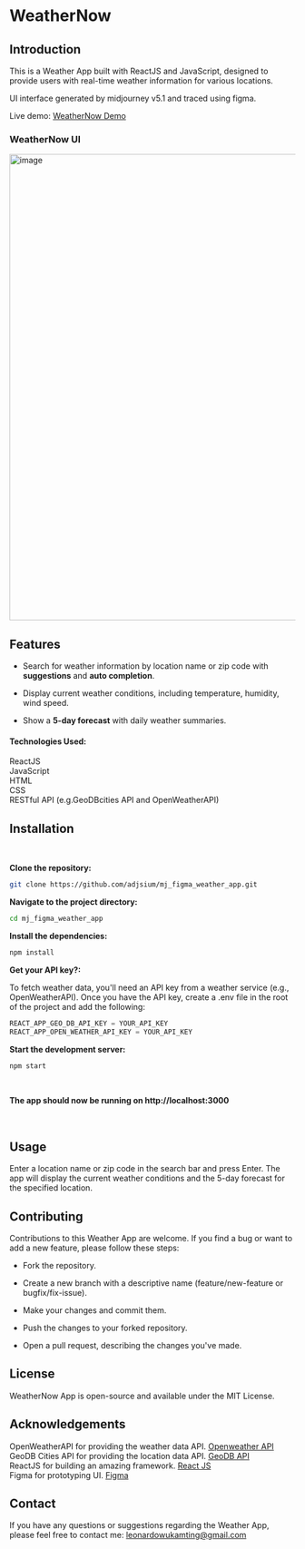 # WeatherNow 

<h2>Introduction</h2>
This is a Weather App built with ReactJS and JavaScript, designed to provide users with real-time weather information for various locations. 

UI interface generated by midjourney v5.1 and traced using figma.

Live demo: [WeatherNow Demo](https://weathernow-leonardo-wu-tech.web.app)

<h3>WeatherNow UI</h3>
<img width="822" alt="image" src="https://github.com/adjsium/mj_figma_weather_app/assets/88283412/6db25f9e-177a-4238-b452-518fd8c6ab5c">



<h2>Features</h2>

- Search for weather information by location name or zip code with **suggestions** and **auto completion**.<br>

- Display current weather conditions, including temperature, humidity, wind speed.<br>

- Show a **5-day forecast** with daily weather summaries.<br>


<h4>Technologies Used:</h4>
ReactJS<br>
JavaScript<br>
HTML<br>
CSS<br>
RESTful API (e.g.GeoDBcities API and OpenWeatherAPI)<br>

<h2>Installation</h2><br>

**Clone the repository:**
<br>

```bash
git clone https://github.com/adjsium/mj_figma_weather_app.git
```
**Navigate to the project directory:**
<br>
```bash
cd mj_figma_weather_app
```
**Install the dependencies:**
<br>
```bash
npm install
```
**Get your API key?:** <br>


To fetch weather data, you'll need an API key from a weather service (e.g., OpenWeatherAPI). Once you have the API key, create a .env file in the root of the project and add the following:


```javascript
REACT_APP_GEO_DB_API_KEY = YOUR_API_KEY
REACT_APP_OPEN_WEATHER_API_KEY = YOUR_API_KEY
```
**Start the development server:**


```bash
npm start
```
<br>

**The app should now be running on http://localhost:3000**

<br>
<h2>Usage</h2>
Enter a location name or zip code in the search bar and press Enter.
The app will display the current weather conditions and the 5-day forecast for the specified location.<br>

<h2>Contributing</h2>
Contributions to this Weather App are welcome. If you find a bug or want to add a new feature, please follow these steps:

- Fork the repository.<br>

- Create a new branch with a descriptive name (feature/new-feature or bugfix/fix-issue).<br>
  
- Make your changes and commit them.<br>
  
- Push the changes to your forked repository.<br>
  
- Open a pull request, describing the changes you've made.<br>


<h2>License</h2>
WeatherNow App is open-source and available under the MIT License.

<h2>Acknowledgements</h2>

OpenWeatherAPI for providing the weather data API.  [Openweather API](https://geodb-cities-api.wirefreethought.com)<br>
GeoDB Cities API for providing the location data API.  [GeoDB API](https://geodb-cities-api.wirefreethought.com) <br>
ReactJS for building an amazing framework.  [React JS](https://react.dev) <br>
Figma for prototyping UI.  [Figma](https://www.figma.com/) <br>


<h2>Contact</h2>

If you have any questions or suggestions regarding the Weather App, please feel free to contact me: leonardowukamting@gmail.com <br>

